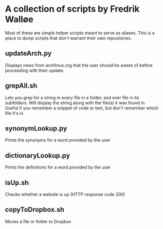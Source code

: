# A collection of scripts by Fredrik Walløe

Most of these are simple helper scripts meant to serve as aliases. This is a place to dump scripts that don't warrant their own repositories.

## updateArch.py
Displays news from archlinux.org that the user should be aware of before proceeding with their update. 

## grepAll.sh 	
Lets you grep for a string in every file in a folder, and ever file in its subfolders. Will display the string  along with the file(s) it was found in. Useful if you remember a snippet of code or text, but don't remember which file it's in.

## synonymLookup.py 	
Prints the synonyms for a word provided by the user

## dictionaryLookup.py 	
Prints the definitions for a word provided by the user

## isUp.sh 	
Checks whether a website is up (HTTP response code 200) 

## copyToDropbox.sh
Moves a file or folder to Dropbox
